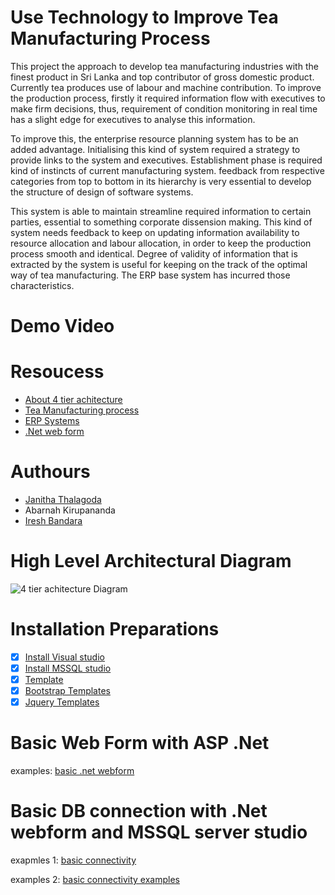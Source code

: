 
# Use Technology to Improve Tea Manufacturing Process

This project the approach to develop tea manufacturing industries with the finest product in Sri Lanka and top contributor of gross domestic product. Currently tea produces use of labour and machine contribution. To improve the production process, firstly it required  information flow with executives to make firm decisions, thus, requirement of condition monitoring in real time has a slight edge for executives to analyse this information.

To improve this, the enterprise resource planning system has to be an added advantage. Initialising this kind of system required a strategy to provide links to the system and executives. Establishment phase is required kind of instincts of current manufacturing system. feedback from respective categories from top to bottom in its hierarchy is very essential to develop the structure of design of software systems. 

This system is able to maintain streamline required information to certain parties, essential to something corporate dissension making. This kind of system needs feedback to keep on updating information availability to resource allocation and labour allocation, in order to keep the production process smooth and identical. Degree of validity of information that is extracted by the system is useful for keeping on the track of the optimal way of tea manufacturing. The ERP base system has incurred those characteristics.

# Demo Video


# Resoucess
- [About 4 tier achitecture](https://www.linkedin.com/pulse/n-tier-n-layer-architecture-swapnil-baxi)
- [Tea Manufacturing process](https://www.zestaceylontea.com/blog/about-tea/tea-manufacturing-process/)
- [ERP Systems](https://www.oracle.com/erp/what-is-erp/)
- [.Net web form](https://www.udemy.com/course/full-stack-web-development-with-c-oop-ms-sql-aspnet-mvc/)

# Authours

- [Janitha Thalagoda](https://github.com/janitha1205)
- Abarnah Kirupananda
- [Iresh Bandara](https://github.com/Death-RAW)

# High Level Architectural Diagram


![4 tier achitecture Diagram](https://media.licdn.com/dms/image/C5112AQH-jo38zYUgUQ/article-inline_image-shrink_1000_1488/0/1520097701824?e=1717027200&v=beta&t=I1x6F5UR8FGbqoRYN2x4fgb1CV3VvRothiucACU1fM8)

# Installation Preparations

- [x]  [Install Visual studio](https://learn.microsoft.com/en-us/visualstudio/install/install-visual-studio?view=vs-2022)
- [x]  [Install MSSQL studio](https://www.nobledesktop.com/how-to-install-sql-server-management-studio)
- [x]  [Template](https://adminlte.io/themes/v3/)
- [x]  [Bootstrap Templates](https://themes.getbootstrap.com/product-category/admin-dashboard/)
- [x]  [Jquery Templates](https://www.free-css.com/template-categories/jquery)

# Basic Web Form with ASP .Net

examples: [basic .net webform](https://learn.microsoft.com/en-us/aspnet/web-forms/)

# Basic DB connection with .Net webform and MSSQL server studio

exapmles 1: [basic connectivity](https://www.mssqltips.com/sqlservertip/7461/developing-a-web-application-with-aspnet-and-sql-server/)

examples 2: [basic connectivity examples](https://learn.microsoft.com/en-us/aspnet/web-pages/overview/data/5-working-with-data)

